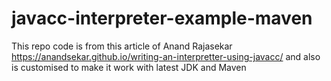 javacc-interpreter-example-maven
========================

This repo code is from this article of Anand Rajasekar https://anandsekar.github.io/writing-an-interpretter-using-javacc/
and also is customised to make it work with latest JDK and Maven